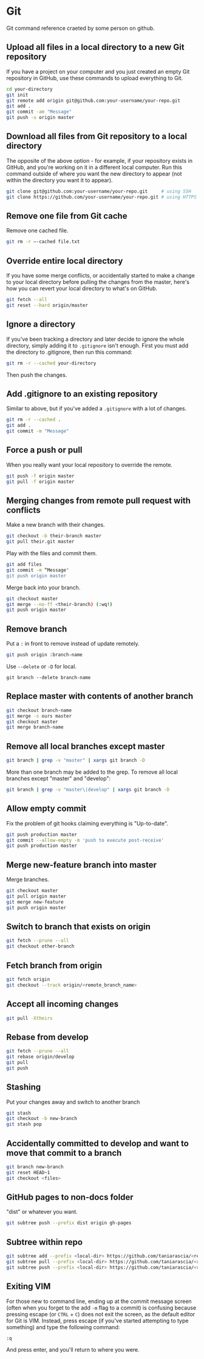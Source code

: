 # Git

Git command reference craeted by some person on github.

## Upload all files in a local directory to a new Git repository

If you have a project on your computer and you just created an empty Git repository in GitHub, use these commands to upload everything to Git.

```bash
cd your-directory
git init
git remote add origin git@github.com:your-username/your-repo.git
git add .
git commit -am "Message"
git push -u origin master
```

## Download all files from Git repository to a local directory

The opposite of the above option - for example, if your repository exists in GitHub, and you're working on it in a different local computer. Run this command outside of where you want the new directory to appear (not within the directory you want it to appear).

```bash
git clone git@github.com:your-username/your-repo.git     # using SSH
git clone https://github.com/your-username/your-repo.git # using HTTPS
```

## Remove one file from Git cache

Remove one cached file.

```bash
git rm -r —-cached file.txt
```

## Override entire local directory

If you have some merge conflicts, or accidentally started to make a change to your local directory before pulling the changes from the master, here's how you can revert your local directory to what's on GitHub.

```bash
git fetch --all
git reset --hard origin/master
```

## Ignore a directory

If you've been tracking a directory and later decide to ignore the whole directory, simply adding it to `.gitignore` isn't enough. First you must add the directory to .gitignore, then run this command:

```bash
git rm -r --cached your-directory
```

Then push the changes.

## Add .gitignore to an existing repository

Similar to above, but if you've added a `.gitignore` with a lot of changes.

```bash
git rm -r --cached .
git add .
git commit -m "Message"
```

## Force a push or pull

When you really want your local repository to override the remote.

```bash
git push -f origin master
git pull -f origin master
```

## Merging changes from remote pull request with conflicts

Make a new branch with their changes.

```bash
git checkout -b their-branch master
git pull their.git master
```

Play with the files and commit them.    

```bash
git add files
git commit -m “Message"
git push origin master
```

Merge back into your branch.  

```bash
git checkout master
git merge --no-ff <their-branch) (:wq!)
git push origin master
```

## Remove branch

Put a `:` in front to remove instead of update remotely.

```bash
git push origin :branch-name
```

Use `--delete` or `-D` for local.

```
git branch --delete branch-name
````

## Replace master with contents of another branch

```bash
git checkout branch-name
git merge -s ours master
git checkout master
git merge branch-name
```

## Remove all local branches except master

```bash
git branch | grep -v "master" | xargs git branch -D
```

More than one branch may be added to the grep. To remove all local branches except "master" and "develop":

```bash
git branch | grep -v "master\|develop" | xargs git branch -D
```

 ## Allow empty commit
 
 Fix the problem of git hooks claiming everything is "Up-to-date".
 
 ```bash
 git push production master
 git commit --allow-empty -m 'push to execute post-receive'
 git push production master
 ```
 
 ## Merge new-feature branch into master
 
 Merge branches.

```bash
git checkout master
git pull origin master
git merge new-feature
git push origin master
```

## Switch to branch that exists on origin

```bash
git fetch --prune --all
git checkout other-branch
```

## Fetch branch from origin

```bash
git fetch origin
git checkout --track origin/<remote_branch_name>
```

## Accept all incoming changes

```bash
git pull -Xtheirs
```

## Rebase from develop

```bash
git fetch --prune --all
git rebase origin/develop
git pull
git push
```

## Stashing

Put your changes away and switch to another branch

```bash
git stash
git checkout -b new-branch
git stash pop
```

## Accidentally committed to develop and want to move that commit to a branch

```bash
git branch new-branch
git reset HEAD~1
git checkout <files>
```

## GitHub pages to non-docs folder

"dist" or whatever you want.

```bash
git subtree push --prefix dist origin gh-pages
```

## Subtree within repo

```bash
git subtree add --prefix <local-dir> https://github.com/taniarascia/<repo> master --squash
git subtree pull --prefix <local-dir> https://github.com/taniarascia/<repo> master --squash
git subtree push --prefix <local-dir> https://github.com/taniarascia/<repo> master --squash
```

## Exiting VIM

For those new to command line, ending up at the commit message screen (often when you forget to the add `-m` flag to a commit) is confusing because pressing escape (or `CTRL` + `C`) does not exit the screen, as the default editor for Git is VIM. Instead, press escape (if you've started attempting to type something) and type the following command:

```bash
:q
```

And press enter, and you'll return to where you were.
